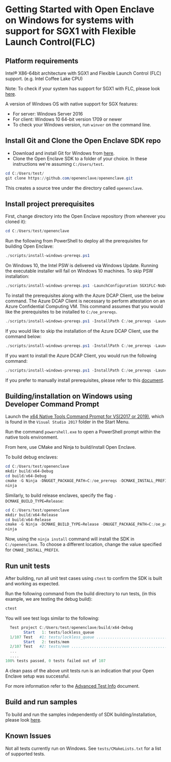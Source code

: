 # Getting Started with Open Enclave on Windows for systems with support for SGX1 with Flexible Launch Control(FLC)

## Platform requirements

Intel® X86-64bit architecture with SGX1 and Flexible Launch Control (FLC) support. (e.g. Intel Coffee Lake CPU)

Note: To check if your system has support for SGX1 with FLC, please look [here](../SGXSupportLevel.md).

A version of Windows OS with native support for SGX features:
- For server: Windows Server 2016
- For client: Windows 10 64-bit version 1709 or newer
- To check your Windows version, run `winver` on the command line.

## Install Git and Clone the Open Enclave SDK repo

- Download and install Git for Windows from [here](https://git-scm.com/download/win).
- Clone the Open Enclave SDK to a folder of your choice. In these instructions
  we're assuming `C:/Users/test`.

```powershell
cd C:/Users/test/
git clone https://github.com/openenclave/openenclave.git
```

This creates a source tree under the directory called `openenclave`.

## Install project prerequisites

First, change directory into the Open Enclave repository (from wherever you
cloned it):

```powershell
cd C:/Users/test/openenclave
```

Run the following from PowerShell to deploy all the prerequisites for building Open Enclave:

```powershell
./scripts/install-windows-prereqs.ps1
```

On Windows 10, the Intel PSW is delivered via Windows Update. Running the
executable installer will fail on Windows 10 machines. To skip PSW installation:

```powershell
./scripts/install-windows-prereqs.ps1 -LaunchConfiguration SGX1FLC-NoDriver
```

To install the prerequisites along with the Azure DCAP Client, use the below
command. The Azure DCAP Client is necessary to perform attestation on an Azure
Confidential Computing VM. This command assumes that you would like the
prerequisites to be installed to `C:/oe_prereqs`.

```powershell
./scripts/install-windows-prereqs.ps1 -InstallPath C:/oe_prereqs -LaunchConfiguration SGX1FLC -DCAPClientType Azure
```

If you would like to skip the installation of the Azure DCAP Client, use the
command below:

```powershell
./scripts/install-windows-prereqs.ps1 -InstallPath C:/oe_prereqs -LaunchConfiguration SGX1FLC -DCAPClientType None
```

If you want to install the Azure DCAP Client, you would run the following
command:

```powershell
./scripts/install-windows-prereqs.ps1 -InstallPath C:/oe_prereqs -LaunchConfiguration SGX1FLC -DCAPClientType Azure
```

If you prefer to manually install prerequisites, please refer to this
[document](WindowsManualInstallPrereqs.md).

## Building/installation on Windows using Developer Command Prompt

Launch the [x64 Native Tools Command Prompt for VS(2017 or 2019)](
https://docs.microsoft.com/en-us/dotnet/framework/tools/developer-command-prompt-for-vs),
which is found in the `Visual Studio 2017` folder in the Start Menu.

Run the command `powershell.exe` to open a PowerShell prompt within the native
tools environment.

From here, use CMake and Ninja to build/install Open Enclave.

To build debug enclaves:

```powershell
cd C:/Users/test/openenclave
mkdir build/x64-Debug
cd build/x64-Debug
cmake -G Ninja -DNUGET_PACKAGE_PATH=C:/oe_prereqs -DCMAKE_INSTALL_PREFIX=C:/openenclave ../..
ninja
```

Similarly, to build release enclaves, specify the flag
`-DCMAKE_BUILD_TYPE=Release`:

```powershell
cd C:/Users/test/openenclave
mkdir build/x64-Release
cd build/x64-Release
cmake -G Ninja -DCMAKE_BUILD_TYPE=Release -DNUGET_PACKAGE_PATH=C:/oe_prereqs -DCMAKE_INSTALL_PREFIX=C:/openenclave ../..
ninja
```

Now, using the `ninja install` command will install the SDK in
`C:/openenclave`. To choose a different location, change
the value specified for `CMAKE_INSTALL_PREFIX`.

## Run unit tests

After building, run all unit test cases using `ctest` to confirm the SDK is built and working as expected.

Run the following command from the build directory to run tests, (in this example, we are testing the debug build):

```powershell
ctest
```

You will see test logs similar to the following:

```powershell
  Test project C:/Users/test/openenclave/build/x64-Debug
        Start   1: tests/lockless_queue
  1/107 Test   #1: tests/lockless_queue ..................................   Passed    3.49 sec
        Start   2: tests/mem
  2/107 Test   #2: tests/mem .............................................   Passed    0.01 sec
  ...
  ....
100% tests passed, 0 tests failed out of 107
```

A clean pass of the above unit tests run is an indication that your Open Enclave setup was successful. 

For more information refer to the [Advanced Test Info](AdvancedTestInfo.md) document.

## Build and run samples

To build and run the samples independently of SDK building/installation, please look [here](/samples/README_Windows.md).

## Known Issues

Not all tests currently run on Windows. See `tests/CMakeLists.txt` for a list of supported tests.
